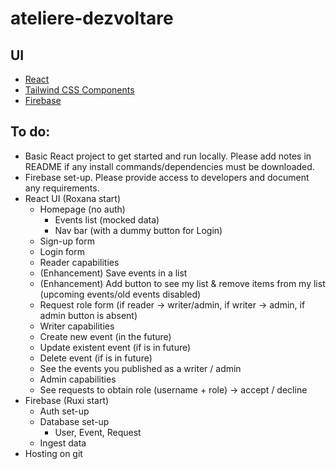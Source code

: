 # ateliere-dezvoltare

## UI
- [React](https://legacy.reactjs.org/)
- [Tailwind CSS Components](https://tailwindui.com/components)
- [Firebase](https://firebase.google.com/)

## To do:
- Basic React project to get started and run locally. Please add notes in README if any install commands/dependencies must be downloaded.
- Firebase set-up. Please provide access to developers and document any requirements.
- React UI (Roxana start)
  - Homepage (no auth)
    -  Events list (mocked data)
    -  Nav bar (with a dummy button for Login)
  - Sign-up form
  - Login form
  - Reader capabilities
  - (Enhancement) Save events in a list
  - (Enhancement) Add button to see my list & remove items from my list (upcoming events/old events disabled)
  - Request role form (if reader -> writer/admin, if writer -> admin, if admin button is absent)
  - Writer capabilities
  - Create new event (in the future)
  - Update existent event (if is in future)
  - Delete event (if is in future)
  - See the events you published as a writer / admin
  - Admin capabilities
  - See requests to obtain role (username + role) -> accept / decline
- Firebase (Ruxi start)
  - Auth set-up
  - Database set-up
    - User, Event, Request
  - Ingest data
- Hosting on git
